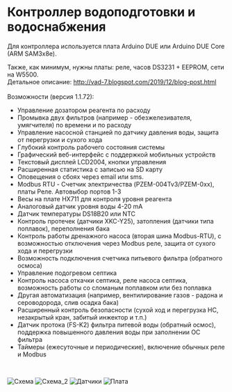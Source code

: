 # Контроллер водоподготовки и водоснабжения
Для контроллера используется плата Arduino DUE или Arduino DUE Core (ARM SAM3x8e).<br>

Также, как минимум, нужны платы: реле, часов DS3231 + EEPROM, сети на W5500.<br>
Детальное описание: http://vad-7.blogspot.com/2019/12/blog-post.html <br>
<br>
Возможности (версия 1.1.72):<br>
* Управление дозатором реагента по расходу
* Промывка двух фильтров (например - обезжелезивателя, умягчителя) по времени и по расходу<br>
* Управление насосной станцией по датчику давления воды, защита от перегрузки и сухого хода<br>
* Глубокий контроль рабочего состояния системы
* Графический веб-интерфейс с поддержкой мобильных устройств<br>
* Текстовый дисплей LCD2004, кнопки управления<br>
* Расширенная статистика с записью на SD карту<br>
* Оповещения о сбоях через email или sms.<br>
* Modbus RTU - Счетчик электричества (PZEM-004Tv3/PZEM-0xx), платы Реле. Автовыбор портов 1-3<br>
* Весы на плате HX711 для контроля уровня реагента<br>
* Аналоговый датчик уровня воды 4-20 mA<br>
* Датчик температуры DS18B20 или NTC<br>
* Контроль протечек (датчики XKC-Y25), затопления (датчики типа поплавок), переполнения бака<br>
* Контроль работы дренажного насоса (вторая шина Modbus-RTU), с возможностью отключения через Modbus реле, защита от сухого хода и перегрузки<br>
* Возможность подключения счетчика питьевого фильтра (обратного осмоса)<br>
* Управление подогревом септика<br>
* Контроль насоса откачки септика, реле насоса септика, возможность работы со сломаным поплавком или без поплавка<br>
* Другая автоматизация (например, вентилирование газов - радона и сероводорода, слив осадка бака)<br>
* Расширенный контроль безопасности (сухой ход и перегрузка НС, незакрытый кран, забитый инжектор и т.п.)<br>
* Датчик протока (FS-K2) фильтра питевой воды (обратный осмос), поддержка повышенного давления воды при заполнении ОС фильтра
* Таймеры (ежесуточные и периодические), включение обычных реле и Modbus

<br>

![Схема](https://user-images.githubusercontent.com/6220128/74215978-07636480-4cb4-11ea-9e3d-3f5de4c28e7e.png)
![Схема_2](https://user-images.githubusercontent.com/6220128/74628434-c8775800-5166-11ea-897a-9724357ab9e7.png)
![Датчики](https://user-images.githubusercontent.com/6220128/74216039-2f52c800-4cb4-11ea-9294-9f23727f4b40.png)
![Плата](https://user-images.githubusercontent.com/6220128/74216629-0df2db80-4cb6-11ea-9af6-9b545f193d46.png)
